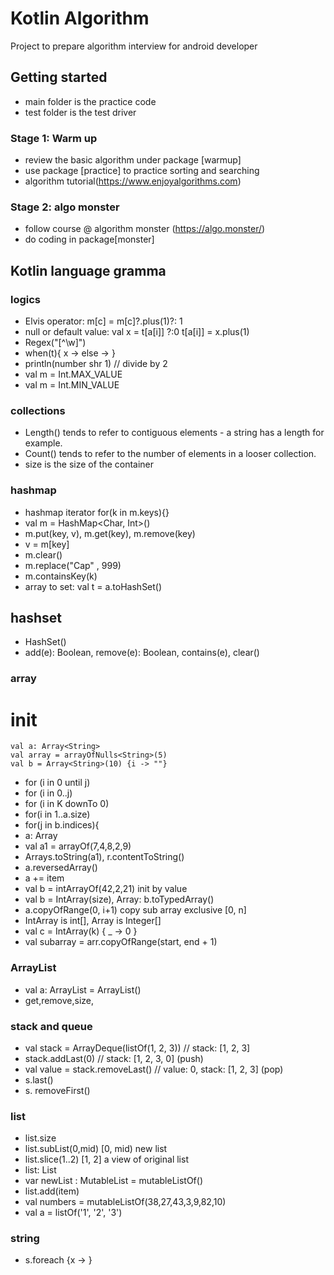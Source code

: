 # Kotlin Algorithm

Project to prepare algorithm interview for android developer

## Getting started
- main folder is the practice code
- test folder is the test driver

### Stage 1: Warm up
- review the basic algorithm under package [warmup]
- use package [practice] to practice sorting and searching
- algorithm tutorial(https://www.enjoyalgorithms.com)

### Stage 2: algo monster
- follow course @ algorithm monster (https://algo.monster/)
- do coding in package[monster]

## Kotlin language gramma

### logics
- Elvis operator: m[c] = m[c]?.plus(1)?: 1
- null or default value: val x = t[a[i]] ?:0
  t[a[i]] = x.plus(1)
- Regex("[^\\w]")
- when(t){ x -> else -> }
- println(number shr 1) // divide by 2
- val m = Int.MAX_VALUE
- val m = Int.MIN_VALUE

### collections
- Length() tends to refer to contiguous elements - a string has a length for example.
- Count() tends to refer to the number of elements in a looser collection.
- size is the size of the container

### hashmap
- hashmap iterator for(k in m.keys){}
- val m = HashMap<Char, Int>()
- m.put(key, v), m.get(key), m.remove(key)
- v = m[key]
- m.clear()
- m.replace("Cap" , 999)
- m.containsKey(k)
- array to set: val t = a.toHashSet()


## hashset
- HashSet()
- add(e): Boolean, remove(e): Boolean, contains(e), clear()

### array 

init
=======
    val a: Array<String>
    val array = arrayOfNulls<String>(5)
    val b = Array<String>(10) {i -> ""}
- for (i in 0 until j)
- for (i in 0..j)
- for (i in K downTo 0)
- for(i in 1..a.size)
- for(j in b.indices){
- a: Array<Int>
- val a1 = arrayOf(7,4,8,2,9)
- Arrays.toString(a1), r.contentToString()
- a.reversedArray()
- a += item
- val b = intArrayOf(42,2,21) init by value
- val b = IntArray(size), Array<Int>: b.toTypedArray()
- a.copyOfRange(0, i+1) copy sub array exclusive [0, n] 
- IntArray is int[], Array<Int> is Integer[]
- val c = IntArray(k) { _ -> 0 }
- val subarray = arr.copyOfRange(start, end + 1)

### ArrayList
- val a: ArrayList<String> = ArrayList<String>()
- get,remove,size,

### stack and queue

- val stack = ArrayDeque(listOf(1, 2, 3)) // stack: [1, 2, 3]
- stack.addLast(0)                        // stack: [1, 2, 3, 0]         (push)
- val value = stack.removeLast()          // value: 0, stack: [1, 2, 3]  (pop)
- s.last()
- s. removeFirst()

### list 
- list.size
- list.subList(0,mid) [0, mid) new list
- list.slice(1..2) [1, 2] a view of original list
- list: List<Int>
- var newList : MutableList<Int> = mutableListOf()
- list.add(item)
- val numbers = mutableListOf(38,27,43,3,9,82,10)
- val a = listOf('1', '2', '3')

### string
- s.foreach {x -> }
